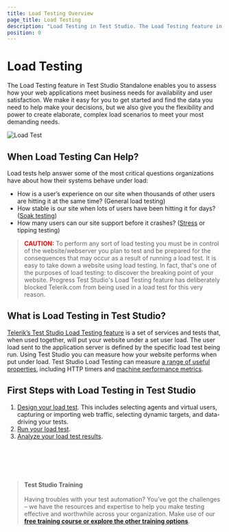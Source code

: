 ```yaml
---
title: Load Testing Overview
page_title: Load Testing
description: "Load Testing in Test Studio. The Load Testing feature in Test Studio Standalone enables you to assess how your web applications meet business needs for availability and user satisfaction"
position: 0
---
```

# Load Testing

The Load Testing feature in Test Studio Standalone enables you to assess how your web applications meet business needs for availability and user satisfaction. We make it easy for you to get started and find the data you need to help make your decisions, but we also give you the flexibility and power to create elaborate, complex load scenarios to meet your most demanding needs.

![Load Test][1]

## When Load Testing Can Help?

Load tests help answer some of the most critical questions organizations have about how their systems behave under load:

- How is a user’s experience on our site when thousands of other users are hitting it at the same time? (General load testing)
- How stable is our site when lots of users have been hitting it for days? (<a href="/knowledge-base/load-testing-kb/load-strategies#soak-testing" target="_blank">Soak testing</a>)
- How many users can our site support before it crashes? (<a href="/knowledge-base/load-testing-kb/load-strategies#stress-testing" target="_blank">Stress</a> or tipping testing)

> **<font color="red">CAUTION:</font>** To perform any sort of load testing you must be in control of the website/webserver you plan to test and be prepared for the consequences that may occur as a result of running a load test. It is easy to take down a website using load testing. In fact, that's one of the purposes of load testing: to discover the breaking point of your website. Progress Test Studio's Load Testing feature has deliberately blocked Telerik.com from being used in a load test for this very reason.

## What is Load Testing in Test Studio?

<a href="http://www.telerik.com/automated-testing-tools/load-testing.aspx" target="_blank">Telerik’s Test Studio Load Testing feature</a> is a set of services and tests that, when used together, will put your website under a set user load. The user load sent to the application server is defined by the specific load test being run. Using Test Studio you can measure how your website performs when put under load. Test Studio Load Testing can measure <a href="/knowledge-base/load-testing-kb/analyze-results" target="_blank">a range of useful properties</a>, including HTTP timers and <a href="/features/testing-types/load-testing/monitor-perf-metrics" target="_blank">machine performance metrics</a>.

## First Steps with Load Testing in Test Studio

1. <a href="/features/testing-types/load-testing/designing-tests" target="_blank">Design your load test</a>. This includes selecting agents and virtual users, capturing or importing web traffic, selecting dynamic targets, and data-driving your tests.
1. <a href="/features/testing-types/load-testing/running-tests" target="_blank">Run your load test</a>.
1. <a href="/features/testing-types/load-testing/analyzing-results" target="_blank">Analyze your load test results</a>.

<br>
<br>
<br>
<br>

> __Test Studio Training__
><br>
><br>
> Having troubles with your test automation?
> You’ve got the challenges – we have the resources and expertise to help you make testing effective and worthwhile across your organization. Make use of our <a href="https://www.telerik.com/teststudio/training" target="_blank">__free training course or explore the other training options__</a>.

[1]: /img/features/testing-types/load-testing/overview/fig1.png
